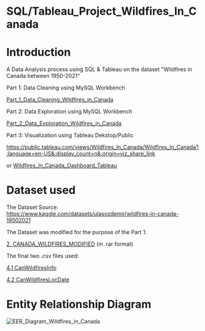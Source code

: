 # SQL/Tableau_Project_Wildfires_In_Canada

# Introduction
A Data Analysis process using SQL & Tableau on the dataset "Wildfires in Canada between 1950-2021"

Part 1: Data Cleaning using MySQL Workbench 

[Part_1_Data_Cleaning_Wildfires_in_Canada](Part_1_Data_Cleaning_Wildfires_in_Canada.md)

Part 2: Data Exploration using MySQL Workbench

[Part_2_Data_Exploration_Wildfires_in_Canada](Part_2_Data_Exploration_Wildfires_in_Canada.md)

Part 3: Visualization using Tableau Dekstop/Public

https://public.tableau.com/views/Wildfires_In_Canada/Wildfires_In_Canada?:language=en-US&:display_count=n&:origin=viz_share_link

or [Wildfires_In_Canada_Dashboard_Tableau](Wildfires_In_Canada_Dashboard_Tableau.pdf)

# Dataset used
The Dataset Source: 
https://www.kaggle.com/datasets/ulasozdemir/wildfires-in-canada-19502021

The Dataset was modified for the purpose of the Part 1: 

[2. CANADA_WILDFIRES_MODIFIED](.csv%20files%20used/2.%20CANADA_WILDFIRES_MODIFIED.rar) (in .rar format)

The final two .csv  files used:

[4.1 CanWildfiresInfo](.csv%20files%20used/4.1%20CanWildfiresInfo)

[4.2 CanWildfiresLocDate](.csv%20files%20used/4.2%20CanWildfiresLocDate)

# Entity Relationship Diagram

![EER_Diagram_Wildfires_in_Canada](https://user-images.githubusercontent.com/123563233/220091159-4bc21f28-c5ab-4aca-8960-8613eabf6240.png)
